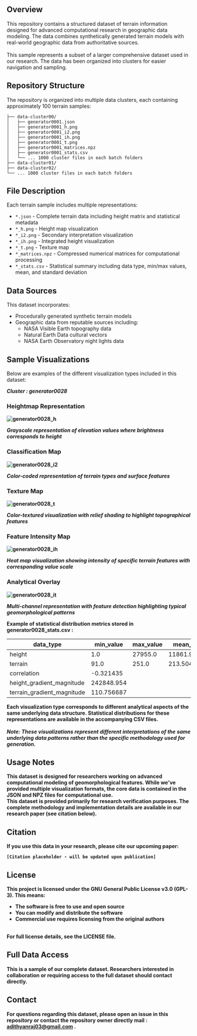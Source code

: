 
## Overview
This repository contains a structured dataset of terrain information designed for advanced computational research in geographic data modeling. The data combines synthetically generated terrain models with real-world geographic data from authoritative sources.<br><br>
This sample represents a subset of a larger comprehensive dataset used in our research. The data has been organized into clusters for easier navigation and sampling.

## Repository Structure
The repository is organized into multiple data clusters, each containing approximately 100 terrain samples:

```
├── data-cluster00/
│   ├── generator0001.json
│   ├── generator0001_h.png
│   ├── generator0001_i2.png
│   ├── generator0001_ih.png
│   ├── generator0001_t.png
│   ├── generator0001_matrices.npz
│   ├── generator0001_stats.csv
│   └── ... 1000 cluster files in each batch folders
├── data-cluster01/
├── data-cluster02/
└── ... 1000 cluster files in each batch folders
```

## File Description

Each terrain sample includes multiple representations:
- `*.json` - Complete terrain data including height matrix and statistical metadata
- `*_h.png` - Height map visualization
- `*_i2.png` - Secondary interpretation visualization
- `*_ih.png` - Integrated height visualization
- `*_t.png` - Texture map
- `*_matrices.npz` - Compressed numerical matrices for computational processing
- `*_stats.csv` - Statistical summary including data type, min/max values, mean, and standard deviation

## Data Sources

This dataset incorporates:
- Procedurally generated synthetic terrain models
- Geographic data from reputable sources including:
  - NASA Visible Earth topography data
  - Natural Earth Data cultural vectors
  - NASA Earth Observatory night lights data

## Sample Visualizations

Below are examples of the different visualization types included in this dataset:

<b>*Cluster : generator0028*<b>

### Heightmap Representation

![generator0028_h](https://github.com/user-attachments/assets/75db6267-6791-4de7-b694-d3ba845fabc3)

*Grayscale representation of elevation values where brightness corresponds to height*

### Classification Map

![generator0028_i2](https://github.com/user-attachments/assets/ae1e3c21-d554-4d64-a06e-073755c51464)

*Color-coded representation of terrain types and surface features*

### Texture Map

![generator0028_t](https://github.com/user-attachments/assets/27536ff1-39d0-4163-89d5-7db995c183a0)

*Color-textured visualization with relief shading to highlight topographical features*



### Feature Intensity Map

![generator0028_ih](https://github.com/user-attachments/assets/40dc8414-e31d-4306-b577-641711934e4c)

*Heat map visualization showing intensity of specific terrain features with corresponding value scale*

### Analytical Overlay


![generator0028_it](https://github.com/user-attachments/assets/871e405d-9a92-4633-9944-7e247cb19e15)

*Multi-channel representation with feature detection highlighting typical geomorphological patterns*



Example of statistical distribution metrics stored in generator0028_stats.csv :

| data_type                | min_value              | max_value | mean_value        | std_dev           |
|--------------------------|------------------------|-----------|-------------------|-------------------|
| height                   | 1.0                    | 27955.0   | 11861.979527      | 4600.279871       |
| terrain                  | 91.0                   | 251.0     | 213.504738        | 16.407035         |
| correlation              | -0.321435              |           |                   |                   |
| height_gradient_magnitude| 242848.954             |           |                   |                   |
| terrain_gradient_magnitude| 110.756687            |           |                   |                   |

Each visualization type corresponds to different analytical aspects of the same underlying data structure. Statistical distributions for these representations are available in the accompanying CSV files.
<br><br>
<b>*Note: These visualizations represent different interpretations of the same underlying data patterns rather than the specific methodology used for generation.*</b>

## Usage Notes

This dataset is designed for researchers working on advanced computational modeling of geomorphological features. While we've provided multiple visualization formats, the core data is contained in the JSON and NPZ files for computational use.<br>
This dataset is provided primarily for research verification purposes. The complete methodology and implementation details are available in our research paper (see citation below).

## Citation

If you use this data in your research, please cite our upcoming paper:
```
[Citation placeholder - will be updated upon publication]
```

## License
This project is licensed under the GNU General Public License v3.0 (GPL-3). This means:
* The software is free to use and open source
* You can modify and distribute the software
* Commercial use requires licensing from the original authors
<br>
For full license details, see the LICENSE file.

## Full Data Access
This is a sample of our complete dataset. Researchers interested in collaboration or requiring access to the full dataset should contact directly.

## Contact

For questions regarding this dataset, please open an issue in this repository or contact the repository owner directly mail : adithyanraj03@gmail.com .
